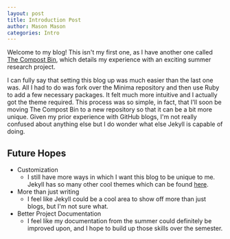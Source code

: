 ```yaml
---
layout: post
title: Introduction Post
author: Mason Mason
categories: Intro
---
```


Welcome to my blog! This isn't my first one, as I have another one called [The Compost Bin](https://mason-t-demond.github.io/compost-bin/), which details my experience with an exciting summer research project.

I can fully say that setting this blog up was much easier than the last one was. All I had to do was fork over the Minima repository and then use Ruby to add a few necessary packages. It felt much more intuitive and I actually got the theme required. This process was so simple, in fact, that I'll soon be moving The Compost Bin to a new repository so that it can be a bit more unique. Given my prior experience with GitHub blogs, I'm not really confused about anything else but I do wonder what else Jekyll is capable of doing.

## Future Hopes
- Customization
    - I still have more ways in which I want this blog to be unique to me. Jekyll has so many other cool themes which can be found [here](https://jekyllthemes.io/free).
- More than just writing
    - I feel like Jekyll could be a cool area to show off more than just blogs, but I'm not sure what.
- Better Project Documentation
    - I feel like my documentation from the summer could definitely be improved upon, and I hope to build up those skills over the semester.